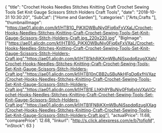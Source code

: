 {
	"title": "Crochet Hooks Needles Stitches Knitting Craft Crochet Sewing Tools Set Knit Gauge Scissors Stitch Holders Craft Tools",
	"date": "2018-10-31 10:30:20",
	"SubCat": ["Home and Garden"],
	"categories": ["Arts,Crafts "],
	"thumbnailImage": "https://ae01.alicdn.com/kf/HTB1G_PjKXOWBuNjy0Fiq6xFxVXaL/Crochet-Hooks-Needles-Stitches-Knitting-Craft-Crochet-Sewing-Tools-Set-Knit-Gauge-Scissors-Stitch-Holders-Craft.jpg_220x220.jpg",
	"BigImage": ["https://ae01.alicdn.com/kf/HTB1G_PjKXOWBuNjy0Fiq6xFxVXaL/Crochet-Hooks-Needles-Stitches-Knitting-Craft-Crochet-Sewing-Tools-Set-Knit-Gauge-Scissors-Stitch-Holders-Craft.jpg","https://ae01.alicdn.com/kf/HTB1kh8jKXmWBuNjSspdq6zugXXah/Crochet-Hooks-Needles-Stitches-Knitting-Craft-Crochet-Sewing-Tools-Set-Knit-Gauge-Scissors-Stitch-Holders-Craft.jpg","https://ae01.alicdn.com/kf/HTB10nCBB2uSBuNkHFqDq6xfhVXaz/Crochet-Hooks-Needles-Stitches-Knitting-Craft-Crochet-Sewing-Tools-Set-Knit-Gauge-Scissors-Stitch-Holders-Craft.jpg","https://ae01.alicdn.com/kf/HTB1E.LhKh9YBuNjy0Ffq6xIsVXaV/Crochet-Hooks-Needles-Stitches-Knitting-Craft-Crochet-Sewing-Tools-Set-Knit-Gauge-Scissors-Stitch-Holders-Craft.jpg","https://ae01.alicdn.com/kf/HTB1FN8jKXmWBuNjSspdq6zugXXag/Crochet-Hooks-Needles-Stitches-Knitting-Craft-Crochet-Sewing-Tools-Set-Knit-Gauge-Scissors-Stitch-Holders-Craft.jpg"],
	"actualPrice": 11.68,
	"comparePrice": 12.68,
	"linkurl": "http://s.click.aliexpress.com/e/b7tofjoM",
	"inStock": 63
}
